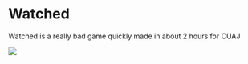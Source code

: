 <h1>Watched</h1>
<p>Watched is a really bad game quickly made in about 2 hours for CUAJ</p>
<img src="https://i.imgur.com/q5WviTk.png"></img>